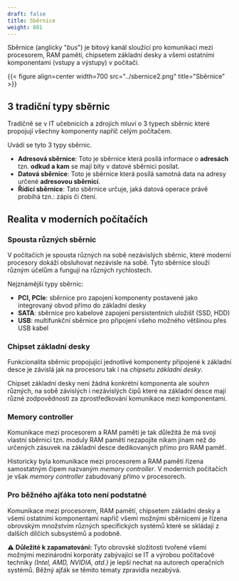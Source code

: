 ```yaml
---
draft: false
title: Sběrnice
weight: 801
---
```


Sběrnice (anglicky "*bus*") je bitový kanál sloužící pro komunikaci mezi procesorem, RAM pamětí, chipsetem základní desky a všemi ostatními komponentami (vstupy a výstupy) v počítači.

{{< figure align=center width=700 src="../sbernice2.png" title="Sběrnice" >}}

## 3 tradiční typy sběrnic

Tradičně se v IT učebnicích a zdrojích mluví o 3 typech sběrnic které propojují všechny komponenty napříč celým počítačem.

Uvádí se tyto 3 typy sběrnic.

- **Adresová sběrnice**: Toto je sběrnice která posílá informace o **adresách** tzn. **odkud a kam** se mají bity v datové sběrnici posílat.
- **Datová sběrnice**: Toto je sběrnice která posílá samotná data na adresy určené **adresovou sběrnicí**.
- **Řídící sběrnice**: Tato sběrnice určuje, jaká datová operace právě probíhá tzn.: zápis či čtení.

## Realita v moderních počítačích

### Spousta různých sběrnic

V počítačích je spousta různých na sobě nezávislých sběrnic, které moderní procesory dokáží obsluhovat nezávisle na sobě. Tyto sběrnice slouží různým účelům a fungují na různých rychlostech.

Nejznámější typy sběrnic:

- **PCI, PCIe**: sběrnice pro zapojení komponenty postavené jako integrovaný obvod přímo do základní desky
- **SATA**: sběrnice pro kabelové zapojení persistentních uložišť (SSD, HDD)
- **USB**: multifunkční sběrnice pro připojení všeho možného většinou přes USB kabel 

### Chipset základní desky

Funkcionalita sběrnic propojující jednotlivé komponenty připojené k základní desce je závislá jak na procesoru tak i na *chipsetu základní desky*.

Chipset základní desky není žádná konkrétní komponenta ale souhrn různých, na sobě závislých i nezávislých čipů které na základní desce mají různé zodpovědnosti za zprostředkování komunikace mezi komponentami.

### Memory controller

Komunikace mezi procesorem a RAM pamětí je tak důležitá že má svoji vlastní sběrnici tzn. moduly RAM paměti nezapojíte nikam jinam než do určených zásuvek na základní desce dedikovaných přímo pro RAM paměť.

Historicky byla komunikace mezi procesorem a RAM pamětí řízena samostatným čipem nazvaným *memory controller*. V moderních počítačích je však *memory controller* zabudovaný přímo v procesorech. 

### Pro běžného ajťáka toto není podstatné

Komunikace mezi procesorem, RAM pamětí, chipsetem základní desky a všemi ostatními komponentami napříč všemi možnými sběrnicemi je řízena obrovským množstvím různých specifických systémů které se skládají z dalších dílčích subsystémů a podobně.

⚠️ **Důležité k zapamatování:** Tyto obrovské složitosti tvořené všemi možnými mezinárodní korporáty zabývající se IT a výrobou počítačové techniky *(Intel, AMD, NVIDIA, atd.)* je lepší nechat na autorech operačních systémů. Běžný ajťák se těmito tématy zpravidla nezabývá.